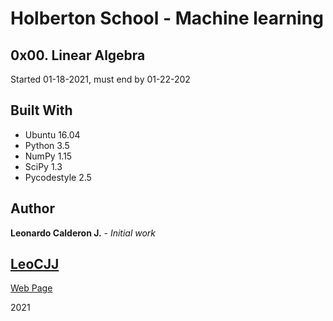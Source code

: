 # Holberton School - Machine learning

## 0x00. Linear Algebra
Started 01-18-2021, must end by 01-22-202

## Built With

* Ubuntu 16.04
* Python 3.5
* NumPy 1.15
* SciPy 1.3
* Pycodestyle 2.5

## Author

**Leonardo Calderon J.** - *Initial work* 

## [LeoCJJ](https://github.com/leocjj)

[Web Page](http://leocjj.tech)

2021
